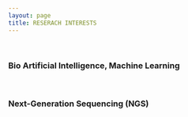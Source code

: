 ```yaml
---
layout: page
title: RESERACH INTERESTS
---
```


<br/>

### Bio Artificial Intelligence, Machine Learning

<br/>

### Next-Generation Sequencing (NGS)


